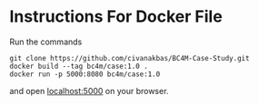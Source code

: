 # Instructions For Docker File

Run the commands
```
git clone https://github.com/civanakbas/BC4M-Case-Study.git
docker build --tag bc4m/case:1.0 .
docker run -p 5000:8080 bc4m/case:1.0
```
and open [localhost:5000](http://localhost:5000/) on your browser.
